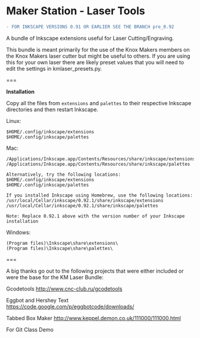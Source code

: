 Maker Station - Laser Tools
===============
```diff
- FOR INKSCAPE VERSIONS 0.91 OR EARLIER SEE THE BRANCH pre_0.92
```

A bundle of Inkscape extensions useful for Laser Cutting/Engraving.

This bundle is meant primarily for the use of the Knox Makers members on the Knox Makers laser cutter but might be useful to others.  If you are using this for your own laser there are likely preset values that you will need to edit the settings in kmlaser_presets.py.


===

__Installation__

Copy all the files from `extensions` and `palettes` to their respective Inkscape directories and then restart Inkscape.

Linux:
```
$HOME/.config/inkscape/extensions
$HOME/.config/inkscape/palettes
```

Mac:
```
/Applications/Inkscape.app/Contents/Resources/share/inkscape/extensions
/Applications/Inkscape.app/Contents/Resources/share/inkscape/palettes

Alternatively, try the following locations:
$HOME/.config/inkscape/extensions
$HOME/.config/inkscape/palettes

If you installed Inkscape using Homebrew, use the following locations:
/usr/local/Cellar/inkscape/0.92.1/share/inkscape/extensions
/usr/local/Cellar/inkscape/0.92.1/share/inkscape/palettes

Note: Replace 0.92.1 above with the version number of your Inkscape installation
```

Windows:
```
(Program files)\Inkscape\share\extensions\
(Program files)\Inkscape\share\palettes\
```

=== 

A big thanks go out to the following projects that were either included or were the base for the KM Laser Bundle:

Gcodetools
http://www.cnc-club.ru/gcodetools

Eggbot and Hershey Text
https://code.google.com/p/eggbotcode/downloads/

Tabbed Box Maker
http://www.keppel.demon.co.uk/111000/111000.html

For Git Class Demo
